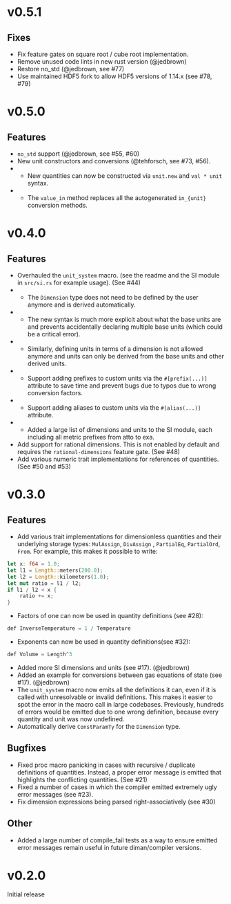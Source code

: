 # v0.5.1
## Fixes
- Fix feature gates on square root / cube root implementation.
- Remove unused code lints in new rust version (@jedbrown)
- Restore no_std (@jedbrown, see #77)
- Use maintained HDF5 fork to allow HDF5 versions of 1.14.x (see #78, #79)

# v0.5.0
## Features
- `no_std` support (@jedbrown, see #55, #60)
- New unit constructors and conversions (@tehforsch, see #73, #56).
- - New quantities can now be constructed via `unit.new` and `val * unit` syntax.
- - The `value_in` method replaces all the autogenerated `in_{unit}` conversion methods.

# v0.4.0
## Features
- Overhauled the `unit_system` macro. (see the readme and the SI module in `src/si.rs` for example usage). (See #44)
- - The `Dimension` type does not need to be defined by the user anymore and is derived automatically.
- - The new syntax is much more explicit about what the base units are and prevents accidentally declaring multiple base units (which could be a critical error). 
- - Similarly, defining units in terms of a dimension is not allowed anymore and units can only be derived from the base units and other derived units.
- - Support adding prefixes to custom units via the `#[prefix(...)]` attribute to save time and prevent bugs due to typos due to wrong conversion factors.
- - Support adding aliases to custom units via the `#[alias(...)]` attribute.
- - Added a large list of dimensions and units to the SI module, each including all metric prefixes from atto to exa.
- Add support for rational dimensions. This is not enabled by default and requires the `rational-dimensions` feature gate. (See #48)
- Add various numeric trait implementations for references of quantities. (See #50 and #53)

# v0.3.0
## Features
- Add various trait implementations for dimensionless quantities and their underlying storage types: `MulAssign`, `DivAssign` , `PartialEq`, `PartialOrd`, `From`. For example, this makes it possible to write:
```rust
let x: f64 = 1.0;
let l1 = Length::meters(200.0);
let l2 = Length::kilometers(1.0);
let mut ratio = l1 / l2;
if l1 / l2 < x {
    ratio += x;
}
```
- Factors of one can now be used in quantity definitions (see #28):
```rust
def InverseTemperature = 1 / Temperature
```
- Exponents can now be used in quantity definitions(see #32):
```rust
def Volume = Length^3
```
- Added more SI dimensions and units (see #17). (@jedbrown)
- Added an example for conversions between gas equations of state (see #17). (@jedbrown)
- The `unit_system` macro now emits all the definitions it can, even if it is called with unresolvable or invalid definitions. This makes it easier to spot the error in the macro call in large codebases. Previously, hundreds of errors would be emitted due to one wrong definition, because every quantity and unit was now undefined.
- Automatically derive `ConstParamTy` for the `Dimension` type.

## Bugfixes
- Fixed proc macro panicking in cases with recursive / duplicate definitions of quantities. Instead, a proper error message is emitted that highlights the conflicting quantities. (See #21)
- Fixed a number of cases in which the compiler emitted extremely ugly error messages (see #23).
- Fix dimension expressions being parsed right-associatively (see #30)

## Other
- Added a large number of compile_fail tests as a way to ensure emitted error messages remain useful in future diman/compiler versions.

# v0.2.0
Initial release
